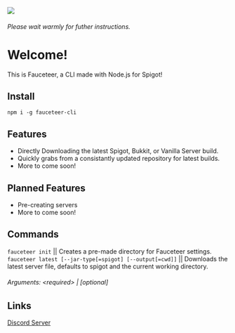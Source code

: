 ![](https://cdn.discordapp.com/attachments/431882395114012695/442219259628617728/FauceteerLogo.png)
###### Please wait warmly for futher instructions.

# Welcome!
This is Fauceteer, a CLI made with Node.js for Spigot!

## Install
```npm i -g fauceteer-cli```

## Features
* Directly Downloading the latest Spigot, Bukkit, or Vanilla Server build.
* Quickly grabs from a consistantly updated repository for latest builds.
* More to come soon!

## Planned Features
* Pre-creating servers
* More to come soon!

## Commands
`fauceteer init` || Creates a pre-made directory for Fauceteer settings.
<br>
`fauceteer latest [--jar-type[=spigot] [--output[=cwd]]` || Downloads the latest server file, defaults to spigot and the current working directory.

###### Arguments: \<required\> | [optional]

## Links
[Discord Server](https://discord.gg/Y32uH7H)